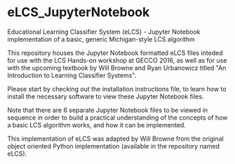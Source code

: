 # eLCS_JupyterNotebook
Educational Learning Classifier System (eLCS) - Jupyter Notebook implementation of a basic, generic Michigan-style LCS algorithm

This repository houses the Jupyter Notebook formatted eLCS files inteded for use with the LCS Hands-on workshop at GECCO 2016, 
as well as for use with the upcoming textbook by Will Browne and Ryan Urbanowicz titled "An Introduction to Learning Classifier Systems".

Please start by checking out the installation instructions file, to learn how to install the necessary software to view these Jupyter
Notebook files.

Note that there are 6 separate Jupyter Notebook files to be viewed in sequence in order to build a practical understanding of the concepts of how a basic LCS algorithm works, and how it can be implemented. 

This implementation of eLCS was adapted by Will Browne from the original object oriented Python implementation (available in the repository named eLCS).
